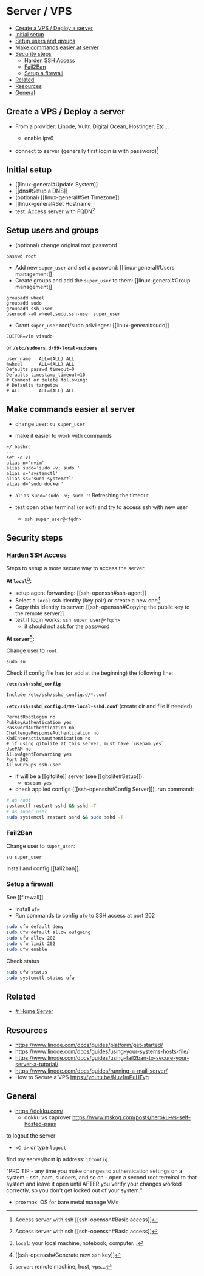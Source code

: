 # Server / VPS

<!-- toc -->

- [Create a VPS / Deploy a server](#create-a-vps--deploy-a-server)
- [Initial setup](#initial-setup)
- [Setup users and groups](#setup-users-and-groups)
- [Make commands easier at server](#make-commands-easier-at-server)
- [Security steps](#security-steps)
  - [Harden SSH Access](#harden-ssh-access)
  - [Fail2Ban](#fail2ban)
  - [Setup a firewall](#setup-a-firewall)
- [Related](#related)
- [Resources](#resources)
- [General](#general)

<!-- tocstop -->

## Create a VPS / Deploy a server

- From a provider: Linode, Vultr, Digital Ocean, Hostinger, Etc...
  - enable ipv6

- connect to server (generally first login is with password)[^2]

## Initial setup

- [[linux-general#Update System]]
- [[dns#Setup a DNS]]
- (optional) [[linux-general#Set Timezone]]
- [[linux-general#Set Hostname]]
- test: Access server with FQDN[^2]

## Setup users and groups

- (optional) change original root password

```
passwd root
```

- Add new `super_user` and set a password: [[linux-general#Users management]]
- Create groups and add the `super_user` to them: [[linux-general#Group management]]

```
groupadd wheel
groupadd sudo
groupadd ssh-user
usermod -aG wheel,sudo,ssh-user super_user
```

- Grant `super_user` root/sudo privileges: [[linux-general#sudo]]

```
EDITOR=vim visudo
```
or
**`/etc/sudoers.d/99-local-sudoers`**
```
user_name   ALL=(ALL) ALL
%wheel      ALL=(ALL) ALL
Defaults passwd_timeout=0
Defaults timestamp_timeout=10
# Comment or delete following:
# Defaults targetpw
# ALL       ALL=(ALL) ALL
```

## Make commands easier at server

- change user: `su super_user`

- make it easier to work with commands
```
~/.bashrc
---
set -o vi
alias n='nvim'
alias sudo='sudo -v; sudo '
alias s='systemctl'
alias ss='sudo systemctl'
alias d='sudo docker'
```
- `alias sudo='sudo -v; sudo '`: Refreshing the timeout

- test open other terminal (or exit) and try to access ssh with new user
  - `ssh super_user@<fqdn>`

## Security steps

### Harden SSH Access

Steps to setup a more secure way to access the server.

**At `local`[^3]:**

- setup agent forwarding: [[ssh-openssh#ssh-agent]]
- Select a `local` ssh identity (key pair) or create a new one[^4]
- Copy this identity to server: [[ssh-openssh#Copying the public key to the remote server]]
- test if login works: `ssh super_user@<fqdn>`
  - it should not ask for the password

**At `server`[^5]:**

Change user to `root`:

```
sudo su
```

Check if config file has (or add at the beginning) the following line:

**`/etc/ssh/sshd_config`**
```
Include /etc/ssh/sshd_config.d/*.conf
```

**`/etc/ssh/sshd_config.d/99-local-sshd.conf`** (create dir and file if needed)
```
PermitRootLogin no
PubkeyAuthentication yes
PasswordAuthentication no
ChallengeResponseAuthentication no
KbdInteractiveAuthentication no
# if using gitolite at this server, must have `usepam yes`
UsePAM no
AllowAgentForwarding yes
Port 202
AllowGroups ssh-user
```
- if will be a [[gitolite]] server (see [[gitolite#Setup]]):
  - `usepam yes`
- check applied configs ([[ssh-openssh#Config Server]]), run command:

```sh
# as root
systemctl restart sshd && sshd -T
# as super_user
sudo systemctl restart sshd && sudo sshd -T
```

### Fail2Ban

Change user to `super_user`:

```
su super_user
```

Install and config [[fail2ban]].

### Setup a firewall

See [[firewall]].

- Install `ufw`
- Run commands to config `ufw` to SSH access at port 202

```sh
sudo ufw default deny
sudo ufw default allow outgoing
sudo ufw allow 202
sudo ufw limit 202
sudo ufw enable
```

Check status

```sh
sudo ufw status
sudo systemctl status ufw
```

## Related

- [# Home Server](./it/server-vps-home_server.md)

## Resources

- https://www.linode.com/docs/guides/platform/get-started/
- https://www.linode.com/docs/guides/using-your-systems-hosts-file/
- https://www.linode.com/docs/guides/using-fail2ban-to-secure-your-server-a-tutorial/
- https://www.linode.com/docs/guides/running-a-mail-server/
- How to Secure a VPS https://youtu.be/Nuv1mPuHFvg

## General

- https://dokku.com/
    - dokku vs caprover https://www.mskog.com/posts/heroku-vs-self-hosted-paas

to logout the server
- `<C-d>` or type `logout`

find my server/host ip address: `ifconfig`

"PRO TIP - any time you make changes to authentication settings on a system - ssh, pam, sudoers, and so on - open a second root terminal to that system and leave it open until AFTER you verify your changes worked correctly, so you don't get locked out of your system."

- proxmox: OS for bare metal manage VMs

[^1]: [Setting up a Website and Email Server in One Sitting (Internet Landchad) - Luke Smith](https://www.youtube.com/watch?v=3dIVesHEAzc) $server $vps $host
[^2]: Access server with ssh [[ssh-openssh#Basic access]]
[^3]: `local`: your local machine, notebook, computer...
[^4]: [[ssh-openssh#Generate new ssh key]]
[^5]: `server`: remote machine, host, vps...
